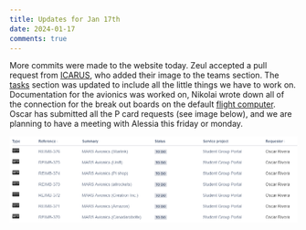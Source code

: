 ```yaml
---
title: Updates for Jan 17th
date: 2024-01-17
comments: true
---
```


More commits were made to the website today. Zeul accepted a pull request from [ICARUS], who added their image to the teams section. The [tasks] section was updated to include all the little things we have to work on. Documentation for the avionics was worked on, Nikolai wrote down all of the connection for the break out boards on the default [flight computer]. Oscar has submitted all the P card requests (see image below), and we are planning to have a meeting with Alessia this friday or monday.

[tasks]: ../../Current-Projects/Tasks
[ICARUS]: ../../Teams/ICARUS/
[flight computer]: ../../Guidelines/Avionics-Guide/flight-computer/

![team](reimb.png)
